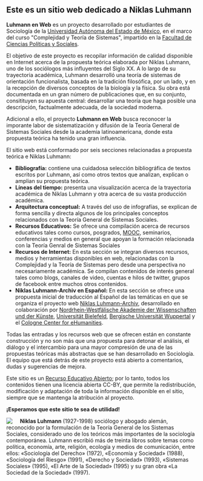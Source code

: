 ## Este es un sitio web dedicado a Niklas Luhmann

**Luhmann en Web** es un proyecto desarrollado por estudiantes de Sociología de la [Universidad Autónoma del Estado de México](https://www.uaemex.mx/), en el marco del curso "Complejidad y Teoría de Sistemas", impartido en la [Facultad de Ciencias Políticas y Sociales](https://fcpysuaemexoficial.wixsite.com/misitio).

El objetivo de este proyecto es recopilar información de calidad disponible en Internet acerca de la propuesta teórica elaborada por Niklas Luhmann, uno de los sociólogos más influyentes del Siglo XX. A lo largo de su trayectoria académica, Luhmann desarrolló una teoría de sistemas de orientación funcionalista, basada en la tradición filosófica, por un lado, y en la recepción de diversos conceptos de la biología y la física. Su obra está documentada en un gran número de publicaciones que, en su conjunto, consitituyen su apuesta central: desarrollar una teoría que haga posible una descripción, factualmente adecuada, de la sociedad moderna.

Adicional a ello, el proyecto **Luhmann en Web** busca reconocer la imporante labor de sistematización y difusión de la Teoría General de Sistemas Sociales desde la academia latinoamericana, donde esta propuesta teórica ha tenido una gran influencia.

El sitio web está conformado por seis secciones relacionadas a propuesta teórica e Niklas Luhmann:

* **Bibliografía:** contiene una cuidadosa selección bibliográfica de textos escritos por Luhmann, así como otros textos que analizan, explican o amplian su propuesta teórica.
* **Líneas del tiempo:** presenta una visualización acerca de la trayectoria académica de Niklas Luhmann y otra acerca de su vasta producción académica.
* **Arquitectura conceptual:** A través del uso de infografías, se explican de forma sencilla y directa algunos de los principales conceptos relacionados con la Teoría General de Sistemas Sociales.
* **Recursos Educativos:** Se ofrece una compilación acerca de recursos educativos tales como cursos, posgrados, [MOOC](https://es.wikipedia.org/wiki/Massive_Open_Online_Course), seminarios, conferencias y medios en general que apoyan la formación relacionada con la Teoría Genral de Sistemas Sociales 
* **Recursos de Internet:** En esta sección se integran diversos recursos, medios y herramientas disponibles en web, relacionadas con la Complejidad y la Teoría de Sistemas pero desde una perspectiva no necesariamente académica. Se compilan contenidos de interés general tales como blogs, canales de video, cuentas e hilos de twitter, grupos de facebook entre muchos otros contenidos. 
* **Niklas Luhmann-Archiv en Español:** En esta sección se ofrece una propuesta inicial de traducción al Español de las temáticas en que se organiza el proyecto web [Niklas Luhmann-Archiv](https://niklas-luhmann-archiv.de/), desarrollado en colaboración por [Nordrhein-Westfälische Akademie der Wissenschaften und der Künste](https://www.awk.nrw/), [Universität Bielefeld](https://www.uni-bielefeld.de/fakultaeten/soziologie/index.xml), [Bergische Universität Wuppertal](https://www.geschichte.uni-wuppertal.de/de/lehrgebiete/digital-humanities/) y el [Cologne Center for eHumanities](https://cceh.uni-koeln.de/). 


Todas las entradas y los recursos web que se ofrecen están en constante construcción y no son más que una propuesta para detonar el análisis, el diálogo y el intercambio para una mayor compresión de una de las propuestas teóricas más abstractas que se han desarrollado en Sociología. El equipo que está detrás de este proyecto está abierto a comentarios, dudas y sugerencias de mejora.

Este sitio es un [Recurso Educativo Abierto](https://es.wikipedia.org/wiki/Recursos_educativos_abiertos); por lo tanto, todos los contenidos tienen una licencia abierta CC-BY, que permite la redistribución, modificación y adaptación de toda la información disponible en el sitio, siempre que se mantenga la atribución al proyecto.

**¡Esperamos que este sitio te sea de utilidad!**

<div style="clear:both"></div>

<img src="{{ site.baseurl }}/assets/img/marianne-square.jpg" style="float: left; padding-right: 20px;"> **Niklas Luhmann** (1927-1998) sociólogo y abogado alemán, reconocido por la formulación de la Teoría General de los Sistemas Sociales, considerado uno de los teóricos más importantes de la sociología contemporánea. Luhmann escribió más de treinta libros sobre temas como política, economía, arte, religión, ecología y medios de comunicación, entre ellos: «Sociología del Derecho» (1972), «Economía y Sociedad» (1988), «Sociología del Riesgo» (1991), «Derecho y Sociedad» (1993), «Sistemas Sociales» (1995), «El Arte de la Sociedad» (1995) y su gran obra «La Sociedad de la Sociedad» (1997).

<div style="clear:both"></div>
